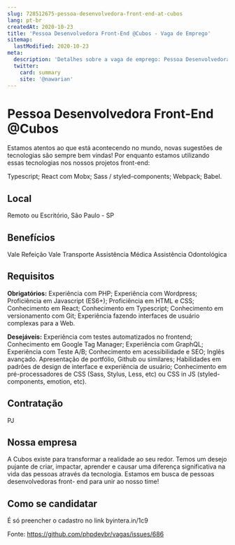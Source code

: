 ```yaml
---
slug: 728512675-pessoa-desenvolvedora-front-end-at-cubos
lang: pt-br
createdAt: 2020-10-23
title: 'Pessoa Desenvolvedora Front-End @Cubos - Vaga de Emprego'
sitemap:
  lastModified: 2020-10-23
meta:
  description: 'Detalhes sobre a vaga de emprego: Pessoa Desenvolvedora Front-End @Cubos'
  twitter:
    card: summary
    site: '@nawarian'
---
```


# Pessoa Desenvolvedora Front-End @Cubos

Estamos atentos ao que está acontecendo no mundo, novas sugestões de tecnologias são sempre bem vindas! Por enquanto estamos utilizando essas tecnologias nos nossos projetos front-end:

Typescript;
React com Mobx;
Sass / styled-components;
Webpack;
Babel.


## Local

Remoto ou Escritório, São Paulo - SP

## Benefícios

Vale Refeição
Vale Transporte
Assistência Médica
Assistência Odontológica

## Requisitos

**Obrigatórios:**
Experiência com PHP;
Experiência com Wordpress;
Proficiência em Javascript (ES6+);
Proficiência em HTML e CSS;
Conhecimento em React;
Conhecimento em Typescript;
Conhecimento em versionamento com Git;
Experiência fazendo interfaces de usuário complexas para a Web.

**Desejáveis:**
Experiência com testes automatizados no frontend;
Conhecimento em Google Tag Manager;
Experiência com GraphQL;
Experiência com Teste A/B;
Conhecimento em acessibilidade e SEO;
Inglês avançado.
Apresentação de portfólio, Github ou similares;
Habilidades em padrões de design de interface e experiência de usuário;
Conhecimento em pré-processadores de CSS (Sass, Stylus, Less, etc) ou CSS in JS (styled-components, emotion, etc).

## Contratação

PJ

## Nossa empresa

A Cubos existe para transformar a realidade ao seu redor. Temos um desejo pujante de criar, impactar, aprender e causar uma diferença significativa na vida das pessoas através da tecnologia. 
Estamos em busca de pessoas desenvolvedoras front- end para unir ao nosso time! 

## Como se candidatar

É só preencher o cadastro no link byintera.in/1c9


Fonte: https://github.com/phpdevbr/vagas/issues/686